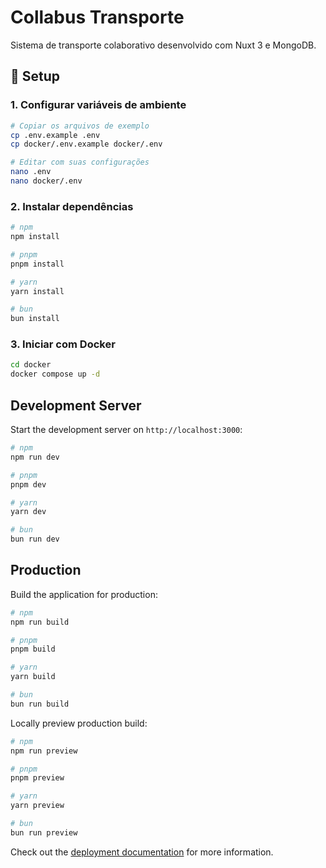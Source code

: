 # Collabus Transporte

Sistema de transporte colaborativo desenvolvido com Nuxt 3 e MongoDB.

## 🚀 Setup

### 1. Configurar variáveis de ambiente

```bash
# Copiar os arquivos de exemplo
cp .env.example .env
cp docker/.env.example docker/.env

# Editar com suas configurações
nano .env
nano docker/.env
```

### 2. Instalar dependências

```bash
# npm
npm install

# pnpm
pnpm install

# yarn
yarn install

# bun
bun install
```

### 3. Iniciar com Docker

```bash
cd docker
docker compose up -d
```

## Development Server

Start the development server on `http://localhost:3000`:

```bash
# npm
npm run dev

# pnpm
pnpm dev

# yarn
yarn dev

# bun
bun run dev
```

## Production

Build the application for production:

```bash
# npm
npm run build

# pnpm
pnpm build

# yarn
yarn build

# bun
bun run build
```

Locally preview production build:

```bash
# npm
npm run preview

# pnpm
pnpm preview

# yarn
yarn preview

# bun
bun run preview
```

Check out the [deployment documentation](https://nuxt.com/docs/getting-started/deployment) for more information.
